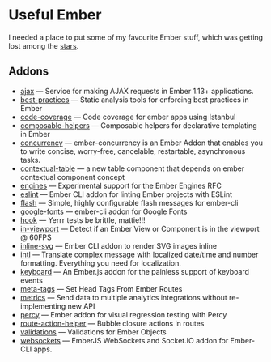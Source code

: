 Useful Ember
============

I needed a place to put some of my favourite Ember stuff, which was getting lost among the [stars](https://github.com/explore).


Addons
------

* [ajax](https://github.com/ember-cli/ember-ajax) — Service for making AJAX requests in Ember 1.13+ applications.
* [best-practices](https://github.com/chadhietala/ember-best-practices) — Static analysis tools for enforcing best practices in Ember
* [code-coverage](https://github.com/kategengler/ember-cli-code-coverage) — Code coverage for ember apps using Istanbul
* [composable-helpers](https://github.com/DockYard/ember-composable-helpers) — Composable helpers for declarative templating in Ember
* [concurrency](https://github.com/machty/ember-concurrency) — ember-concurrency is an Ember Addon that enables you to write concise, worry-free, cancelable, restartable, asynchronous tasks.
* [contextual-table](https://github.com/tubitak-bilgem-yte/ember-contextual-table) — a new table component that depends on ember contextual component concept
* [engines](https://github.com/dgeb/ember-engines) — Experimental support for the Ember Engines RFC
* [eslint](https://github.com/ember-cli/ember-cli-eslint) — Ember CLI addon for linting Ember projects with ESLint
* [flash](https://github.com/poteto/ember-cli-flash) — Simple, highly configurable flash messages for ember-cli
* [google-fonts](https://github.com/damiencaselli/ember-cli-google-fonts) — ember-cli addon for Google Fonts
* [hook](https://github.com/Ticketfly/ember-hook) — Yerrr tests be brittle, mattie!!!
* [in-viewport](https://github.com/dockyard/ember-in-viewport) — Detect if an Ember View or Component is in the viewport @ 60FPS
* [inline-svg](https://github.com/minutebase/ember-inline-svg) — Ember CLI addon to render SVG images inline
* [intl](https://github.com/jasonmit/ember-intl) — Translate complex message with localized date/time and number formatting. Everything you need for localization.
* [keyboard](https://github.com/null-null-null/ember-keyboard) — An Ember.js addon for the painless support of keyboard events
* [meta-tags](https://github.com/ronco/ember-cli-meta-tags) — Set Head Tags From Ember Routes
* [metrics](https://github.com/poteto/ember-metrics) — Send data to multiple analytics integrations without re-implementing new API
* [percy](https://github.com/percy/ember-percy) — Ember addon for visual regression testing with Percy
* [route-action-helper](https://github.com/dockyard/ember-route-action-helper) — Bubble closure actions in routes
* [validations](https://github.com/dockyard/ember-validations) — Validations for Ember Objects
* [websockets](https://github.com/thoov/ember-websockets) — EmberJS WebSockets and Socket.IO addon for Ember-CLI apps.
